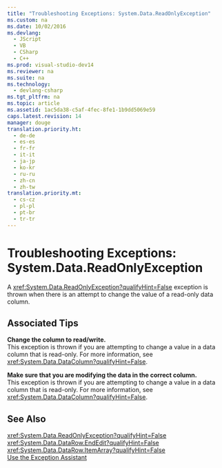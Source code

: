 ```yaml
---
title: "Troubleshooting Exceptions: System.Data.ReadOnlyException"
ms.custom: na
ms.date: 10/02/2016
ms.devlang: 
  - JScript
  - VB
  - CSharp
  - C++
ms.prod: visual-studio-dev14
ms.reviewer: na
ms.suite: na
ms.technology: 
  - devlang-csharp
ms.tgt_pltfrm: na
ms.topic: article
ms.assetid: 1ac5da38-c5af-4fec-8fe1-1b9dd5069e59
caps.latest.revision: 14
manager: douge
translation.priority.ht: 
  - de-de
  - es-es
  - fr-fr
  - it-it
  - ja-jp
  - ko-kr
  - ru-ru
  - zh-cn
  - zh-tw
translation.priority.mt: 
  - cs-cz
  - pl-pl
  - pt-br
  - tr-tr
---
```

# Troubleshooting Exceptions: System.Data.ReadOnlyException
A <xref:System.Data.ReadOnlyException?qualifyHint=False> exception is thrown when there is an attempt to change the value of a read-only data column.  
  
## Associated Tips  
 **Change the column to read/write.**  
 This exception is thrown if you are attempting to change a value in a data column that is read-only. For more information, see <xref:System.Data.DataColumn?qualifyHint=False>.  
  
 **Make sure that you are modifying the data in the correct column.**  
 This exception is thrown if you are attempting to change a value in a data column that is read-only. For more information, see <xref:System.Data.DataColumn?qualifyHint=False>.  
  
## See Also  
 <xref:System.Data.ReadOnlyException?qualifyHint=False>   
 <xref:System.Data.DataRow.EndEdit?qualifyHint=False>   
 <xref:System.Data.DataRow.ItemArray?qualifyHint=False>   
 [Use the Exception Assistant](../Topic/How%20to:%20Use%20the%20Exception%20Assistant.md)
